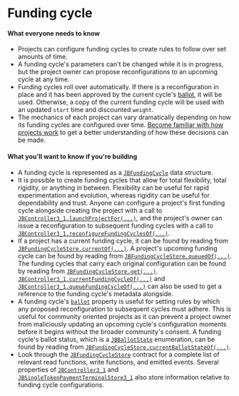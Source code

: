 # Funding cycle

#### What everyone needs to know

* Projects can configure funding cycles to create rules to follow over set amounts of time.
* A funding cycle's parameters can't be changed while it is in progress, but the project owner can propose reconfigurations to an upcoming cycle at any time.
* Funding cycles roll over automatically. If there is a reconfiguration in place and it has been approved by the current cycle's [ballot](ballot.md), it will be used. Otherwise, a copy of the current funding cycle will be used with an updated `start` time and discounted `weight`.
* The mechanics of each project can vary dramatically depending on how its funding cycles are configured over time. [Become familiar with how projects work](project.md) to get a better understanding of how these decisions can be made.

#### What you'll want to know if you're building

* A funding cycle is represented as a [`JBFundingCycle`](/docs/v4/deprecated/v3/api/data-structures/jbfundingcycle.md) data structure.
* It is possible to create funding cycles that allow for total flexibility, total rigidity, or anything in between. Flexibility can be useful for rapid experimentation and evolution, whereas rigidity can be useful for dependability and trust. Anyone can configure a project's first funding cycle alongside creating the project with a call to [`JBController3_1.launchProjectFor(...)`](/docs/v4/deprecated/v3/api/contracts/or-controllers/jbcontroller3_1.md#launchprojectfor), and the project's owner can issue a reconfiguration to subsequent funding cycles with a call to [`JBController3_1.reconfigureFundingCyclesOf(...)`](/docs/v4/deprecated/v3/api/contracts/or-controllers/jbcontroller3_1.md#reconfigurefundingcyclesof).
* If a project has a current funding cycle, it can be found by reading from [`JBFundingCycleStore.currentOf(...)`](/docs/v4/deprecated/v3/api/contracts/jbfundingcyclestore/read/currentof.md). A project's upcoming funding cycle can be found by reading from [`JBFundingCycleStore.queuedOf(...)`](/docs/v4/deprecated/v3/api/contracts/jbfundingcyclestore/read/queuedof.md). The funding cycles that carry each original configuration can be found by reading from [`JBFundingCycleStore.get(...)`](/docs/v4/deprecated/v3/api/contracts/jbfundingcyclestore/read/get.md). [`JBController3_1.currentFundingCycleOf(...)`](/docs/v4/deprecated/v3/api/contracts/or-controllers/jbcontroller3_1.md#currentfundingcycleof) and [`JBController3_1.queueFundingCycleOf(...)`](/docs/v4/deprecated/v3/api/contracts/or-controllers/jbcontroller3_1.md#queuedfundingcycleof) can also be used to get a reference to the funding cycle's metadata alongside.
* A funding cycle's [`ballot`](ballot.md) property is useful for setting rules by which any proposed reconfiguration to subsequent cycles must adhere. This is useful for community oriented projects as it can prevent a project owner from maliciously updating an upcoming cycle's configuration moments before it begins without the broader community's consent. A funding cycle's ballot status, which is a [`JBBallotState`](/docs/v4/deprecated/v3/api/enums/jbballotstate.md) enumeration, can be found by reading from [`JBFundingCycleStore.currentBallotStateOf(...)`](/docs/v4/deprecated/v3/api/contracts/jbfundingcyclestore/read/currentballotstateof.md).
* Look through the [`JBFundingCycleStore`](/docs/v4/deprecated/v3/api/contracts/jbfundingcyclestore/README.md) contract for a complete list of relevant read functions, write functions, and emitted events. Several properties of [`JBController3_1`](/docs/v4/deprecated/v3/api/contracts/or-controllers/jbcontroller3_1.md) and [`JBSingleTokenPaymentTerminalStore3_1`](/docs/v4/deprecated/v3/api/contracts/jbsingletokenpaymentterminalstore3_1.md) also store information relative to funding cycle configurations.
